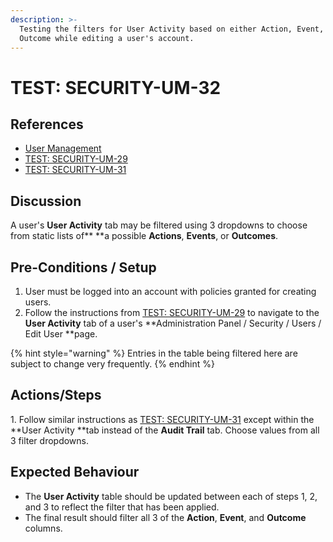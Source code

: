 ```yaml
---
description: >-
  Testing the filters for User Activity based on either Action, Event, or
  Outcome while editing a user's account.
---
```


# TEST: SECURITY-UM-32

## References

* [User Management](../../../../../../operations/system-administration/security-administration/user-management.md)
* [TEST: SECURITY-UM-29](test-security-um-29.md)
* [TEST: SECURITY-UM-31](test-security-um-31.md)

## Discussion

A user's **User Activity** tab may be filtered using 3 dropdowns to choose from static lists of** **a possible **Actions**, **Events**, or **Outcomes**.

## Pre-Conditions / Setup

1. User must be logged into an account with policies granted for creating users.
2. Follow the instructions from [TEST: SECURITY-UM-29](test-security-um-29.md) to navigate to the **User Activity** tab of a user's **Administration Panel / Security / Users / Edit User **page.

{% hint style="warning" %}
Entries in the table being filtered here are subject to change very frequently.
{% endhint %}

## Actions/Steps

1\. Follow similar instructions as [TEST: SECURITY-UM-31](test-security-um-31.md) except within the **User Activity **tab instead of the **Audit Trail** tab. Choose values from all 3 filter dropdowns.

## Expected Behaviour

* The **User Activity** table should be updated between each of steps 1, 2, and 3 to reflect the filter that has been applied.
* The final result should filter all 3 of the **Action**, **Event**, and **Outcome** columns.&#x20;

